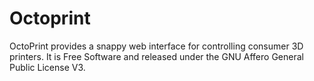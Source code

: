 # Octoprint

OctoPrint provides a snappy web interface for controlling consumer 3D printers. It is Free Software and released under the GNU Affero General Public License V3.

